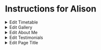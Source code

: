 # Instructions for Alison

<details>
  <summary>Edit Timetable</summary>

  1. Open _includes/timetable.html
  2. Find the Location Required  
    1. Kingskerswell - Line 14  
    2. Teignmouth - Line 51  
    3. Torquay - Line 67
  3. Each event has 5 sections (Day, Time, Price, Location and Notes)  
    1. Change these accordingly  
    2. You can remove whole sections and you can copy existing section and paste to create a new line in the table.
</details>

<details>
  <summary>Edit Gallery</summary>


</details>

<details>
  <summary>Edit About Me</summary>


</details>

<details>
  <summary>Edit Testimonials</summary>


</details>

<details>
  <summary>Edit Page Title</summary>


</details>
